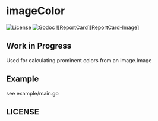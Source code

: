 # imageColor

[![License][License-Image]][License-Url]
[![Godoc][Godoc-Image]][Godoc-Url]
[![ReportCard][ReportCard-Image]][ReportCard-Url]

## Work in Progress

Used for calculating prominent colors from an image.Image

## Example

see example/main.go

## LICENSE

[License-Url]: https://opensource.org/licenses/BSD-2-Clause
[License-Image]: https://img.shields.io/badge/license-2%20Clause%20BSD-blue.svg?maxAge=2592000
[Godoc-Url]: https://godoc.org/github.com/evanoberholster/imageColor
[Godoc-Image]: https://godoc.org/github.com/evanoberholster/imageColor?status.svg
[Godoc-Image]: https://godoc.org/github.com/evanoberholster/imageColor?status.svg
[ReportCard-Url]: https://goreportcard.com/report/github.com/evanoberholster/imageColor
